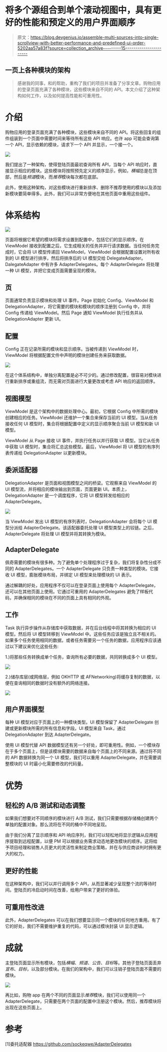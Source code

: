 # 将多个源组合到单个滚动视图中，具有更好的性能和预定义的用户界面顺序

> 原文：<https://blog.devgenius.io/assemble-multi-sources-into-single-scrollview-with-better-performance-and-predefined-ui-order-5202aa57a83f?source=collection_archive---------15----------------------->

## 一页上各种模块的架构

> 感谢我的同事，和的帮助，重构了我们的项目并准备了分享文章。购物应用的登录页面充满了各种模块，这些模块来自不同的 API。本文介绍了这种架构如何工作，以及如何提高性能和可重用性。

# 介绍

购物应用的登录页面充满了各种模块，这些模块来自不同的 API。将这些回复的组件组装到一个页面中需要时间来等待所有这些 API 响应。也许 app 可能会查询第一个 API，显示依赖的模块，请求下一个 API 并显示，一个接一个。

![](img/034cd27cdd0b7f98f835efcaa4311b38.png)

我们提出了一种架构，使得登陆页面最初查询所有 API，当每个 API 响应时，直接显示相应的模块。这些模块将按照预先定义的顺序显示，例如，*横幅*总是在顶部，然后是*频道*模块，而*推荐*模块每次都在底部。

此外，使用这种架构，对这些模块进行重新排序、删除不推荐使用的模块以及添加新模块要简单得多。此外，我们可以非常方便地在其他页面中重用这些组件。

# 体系结构

![](img/c7f810df18141e206e966e804245879f.png)

页面将根据它希望的模块将需求设置到配置中，包括它们的显示顺序。在 ViewModel 接收到配置之后，它生成相关的任务并并行请求数据。当任何任务完成时，它会将 UI 模型传递回 ViewModel，ViewModel 会根据配置设置对所有收到的 UI 模型进行排序，然后将排序后的 UI 模型交给 DelegateAdapter。DalegateAdapter 中有许多 AdapterDelegates。每个 AdapterDelegate 将处理一种 UI 模型，并把它变成页面需要呈现的模块。

## 页

页面通常负责显示模块和处理 UI 事件。Page 初始化 Config、ViewModel 和 DelegationAdapter，将它需要的模块和模块的顺序注册到 Config 中，并将 Config 传递给 ViewModel。然后 Page 通知 ViewModel 执行任务并从 DelegationAdapter 更新 UI。

## 配置

Config 正在记录所需的模块和显示顺序。当被传递到 ViewModel 时，ViewModel 将根据配置文件中声明的模块创建任务来获取数据。

![](img/72aed5e25d5335acf80a47b87653baf6.png)

在这个体系结构中，单独分离配置是必不可少的。通过修改配置，很容易对模块进行重新排序或重组流，而无需对页面进行大量更改或考虑 API 响应的返回顺序。

## 视图模型

ViewModel 是这个架构中的数据处理中心。最初，它根据 Config 中所需的模块创建相应的任务。ViewModel 还维护一个集合来保存当前的 UI 模型。当从任务接收任何 UI 模型时，集合将根据配置中定义的显示顺序聚合当前 UI 模型和新 UI 模型。

ViewModel 从 Page 接收 UI 事件，并执行任务以并行获取 UI 模型。当它从任务中获取 UI 模型时，集合将汇总这些模型。最后，ViewModel 将 UI 模型的有序列表传递给 DelegationAdapter 以更新模块。

## 委派适配器

DelegationAdapter 是页面和视图模型之间的桥梁。它观察来自 ViewModel 的 UI 模型流，并将相应的模块输出到页面，页面更新 UI。本质上，DelegationAdapter 是一个调度程序，它将 UI 模型转发给相应的 AdapterDelegate。

![](img/6c8054ba3106616188b458a90db28643.png)

当 ViewModel 发出 UI 模型的有序列表时，DelegationAdapter 会将每个 UI 模型分派给 AdapterDelegate。该适配器委托处理 UI 模型类型上的铰链。之后，AdapterDelegate 将处理 UI 模型并将其转换为模块。

## AdapterDelegate

佩奇需要的模块有很多种。为了避免单个处理程序过于复杂，我们将复杂性分成不同的 AdapterDelegates。一个 AdapterDelegate 只负责一种类型的模块。它接收 UI 模型，膨胀模块布局，并绑定 UI 模型来处理模块的 UI 表示。

通过解耦的好处，应用程序不仅可以在登录页面上使用每个 AdapterDelegate，还可以在其他页面上使用。它通过可重用的 AdapterDelegates 避免了样板代码，并确保相同的模块在不同的页面上具有相同的外观。

## 工作

Task 执行异步操作从存储库中获取数据，并在后台线程中将其转换为相应的 UI 模型。然后将 UI 模型转移到 ViewModel 中。这些任务应该是独立且不相关的。如果多个任务使用相同的数据，或者任务需要另一个任务的数据，应用程序应该通过以下建议来优化这些任务:

1.)将那些任务转换成单个任务，查询所有必要的数据，共同转换成多个 UI 模型。

![](img/747f1aed733fc79bb9d1419d477ebdd2.png)

2.)储存库层(或网络层，例如 OKHTTP 或 AFNetworking)将缓存复制的数据，以便在查询相同的数据时没有额外的网络连接。

![](img/99ec35b317443772150cfab0d89a3675.png)

## 用户界面模型

每种 UI 模型对应于页面上的一种模块类型。UI 模型保留了 AdapterDelegate 创建或更新模块所需的所有信息和字段。UI 模型来自 Task，通过 DelegationAdapter 到达 AdapterDelegate。

使用 UI 模型代替 API 数据模型还有另一个好处，即可重用性。例如，一个模块存在于多个页面上，但是该模块需要的数据来自每个页面上的不同来源。通过将不同的 API 数据转换为同一个 UI 模型，我们可以重用 AdapterDelegate，并在需要调整模块的 UI 时最小化需要修改的代码量。

# 优势

## 轻松的 A/B 测试和动态调整

如果我们想要对不同顺序的模块进行 A/B 测试，我们只需要根据存储桶创建两个单独的配置对象。那么流将在不同的桶中不同地呈现。

由于我们分离了显示顺序和 API 响应序列，我们可以轻松地将显示逻辑从应用程序提取到远程配置，以便 PM 可以根据业务需求动态地更改模块的顺序。这将给予项目经理和销售人员更大的灵活性来制定商业策略，并在与供应商谈判时拥有更大的权力。

## 更好的性能

在这种架构中，我们可以并行调用多个 API，从而显著减少呈现整个流的等待时间。登陆页的冷启动时间在改善，给用户带来了更好的体验。

## 可重用性改进

此外，AdapterDelegates 可以在我们想要显示同一个模块的任何地方重用。有了它的好处，我们不需要维护重复的代码，可以通过模块封装 UI 显示逻辑。

# 成就

主登陆页面显示所有模块，包括*横幅*、*频道*、*公告*、*目标*等。其他子登陆页面丢弃*宣布*、*目标*，以及部分模块。在我们的架构中，我们可以注销子登陆页面不需要的模块。

![](img/f0a5ab0d2e76ae21c571a07cb6903453.png)

再比如，购物 app 在两个不同的页面显示*推荐*模块，我们可以使用同一个 AdapterDelegate，只需要在两个页面的配置中注册这个模块。然后，推荐模块将出现在这些页面上。

# 参考

[1]委托适配器
https://github.com/sockeqwe/AdapterDelegates
